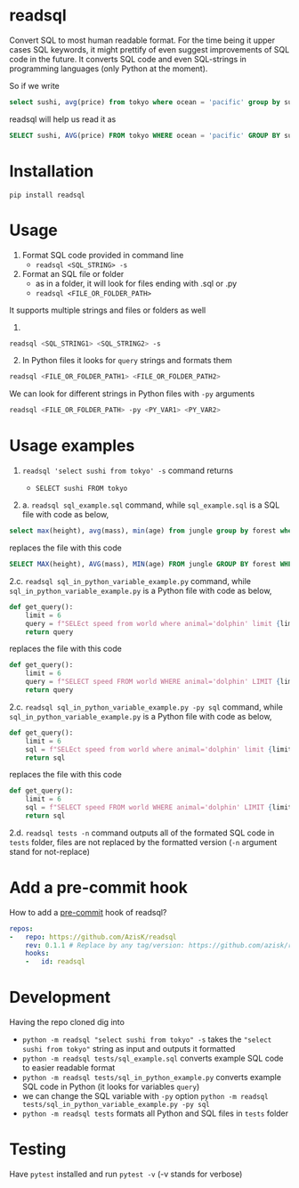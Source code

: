 # readsql

Convert SQL to most human readable format. For the time being it upper cases SQL keywords, it might prettify of even suggest improvements of SQL code in the future. It converts SQL code and even SQL-strings in programming languages (only Python at the moment).

So if we write

```sql
select sushi, avg(price) from tokyo where ocean = 'pacific' group by sushi
```

readsql will help us read it as

```sql
SELECT sushi, AVG(price) FROM tokyo WHERE ocean = 'pacific' GROUP BY sushi
```

# Installation

`pip install readsql`

# Usage

1. Format SQL code provided in command line
    - `readsql <SQL_STRING> -s`
2. Format an SQL file or folder
    - as in a folder, it will look for files ending with .sql or .py
    - `readsql <FILE_OR_FOLDER_PATH>`

It supports multiple strings and files or folders as well

1.
```bash
readsql <SQL_STRING1> <SQL_STRING2> -s
```

2. In Python files it looks for `query` strings and formats them
```bash
readsql <FILE_OR_FOLDER_PATH1> <FILE_OR_FOLDER_PATH2>
```

We can look for different strings in Python files with `-py` arguments
```bash
readsql <FILE_OR_FOLDER_PATH> -py <PY_VAR1> <PY_VAR2>
```

# Usage examples

1. `readsql 'select sushi from tokyo' -s` command returns
    - `SELECT sushi FROM tokyo`

2. a. `readsql sql_example.sql` command, while `sql_example.sql` is a SQL file with code as below,
```sql
select max(height), avg(mass), min(age) from jungle group by forest where animal=elephant;
```
replaces the file with this code
```sql
SELECT MAX(height), AVG(mass), MIN(age) FROM jungle GROUP BY forest WHERE animal=elephant;
```

2.c. `readsql sql_in_python_variable_example.py` command, while `sql_in_python_variable_example.py` is a Python file with code as below,
```python
def get_query():
    limit = 6
    query = f"SELEct speed from world where animal='dolphin' limit {limit}"
    return query
```
replaces the file with this code
```python
def get_query():
    limit = 6
    query = f"SELECT speed FROM world WHERE animal='dolphin' LIMIT {limit}"
    return query
```

2.c. `readsql sql_in_python_variable_example.py -py sql` command, while `sql_in_python_variable_example.py` is a Python file with code as below,
```python
def get_query():
    limit = 6
    sql = f"SELEct speed from world where animal='dolphin' limit {limit}"
    return sql
```
replaces the file with this code
```python
def get_query():
    limit = 6
    sql = f"SELECT speed FROM world WHERE animal='dolphin' LIMIT {limit}"
    return sql
```

2.d. `readsql tests -n` command outputs all of the formated SQL code in `tests` folder, files are not replaced by the formatted version (`-n` argument stand for not-replace)

# Add a pre-commit hook
How to add a [pre-commit](https://pre-commit.com/) hook of readsql?
```yaml
repos:
-   repo: https://github.com/AzisK/readsql
    rev: 0.1.1 # Replace by any tag/version: https://github.com/azisk/readsql/tags
    hooks:
    -   id: readsql
```

# Development
Having the repo cloned dig into

- `python -m readsql "select sushi from tokyo" -s` takes the `"select sushi from tokyo"` string as input and outputs it formatted
- `python -m readsql tests/sql_example.sql` converts example SQL code to easier readable format
- `python -m readsql tests/sql_in_python_example.py` converts example SQL code in Python (it looks for variables `query`)
- we can change the SQL variable with `-py` option `python -m readsql tests/sql_in_python_variable_example.py -py sql`
- `python -m readsql tests` formats all Python and SQL files in `tests` folder

# Testing

Have `pytest` installed and run `pytest -v` (-v stands for verbose)
